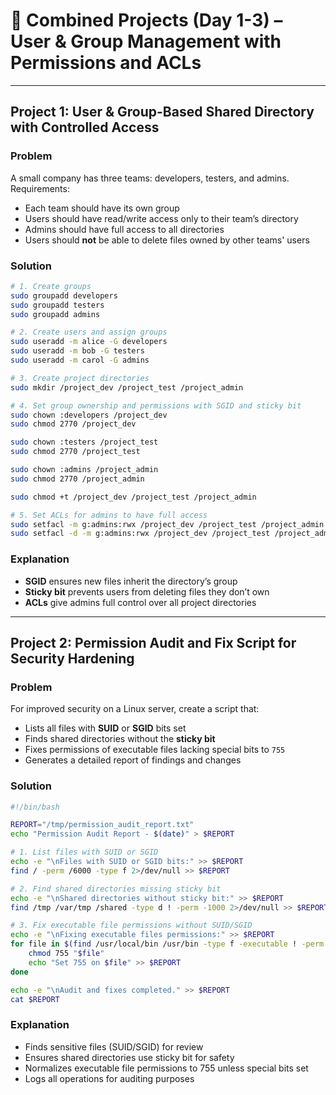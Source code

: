 
# 📂 Combined Projects (Day 1-3) – User & Group Management with Permissions and ACLs

---

## Project 1: User & Group-Based Shared Directory with Controlled Access

### Problem

A small company has three teams: developers, testers, and admins. Requirements:

* Each team should have its own group
* Users should have read/write access only to their team’s directory
* Admins should have full access to all directories
* Users should **not** be able to delete files owned by other teams' users

### Solution

```bash
# 1. Create groups
sudo groupadd developers
sudo groupadd testers
sudo groupadd admins

# 2. Create users and assign groups
sudo useradd -m alice -G developers
sudo useradd -m bob -G testers
sudo useradd -m carol -G admins

# 3. Create project directories
sudo mkdir /project_dev /project_test /project_admin

# 4. Set group ownership and permissions with SGID and sticky bit
sudo chown :developers /project_dev
sudo chmod 2770 /project_dev

sudo chown :testers /project_test
sudo chmod 2770 /project_test

sudo chown :admins /project_admin
sudo chmod 2770 /project_admin

sudo chmod +t /project_dev /project_test /project_admin

# 5. Set ACLs for admins to have full access
sudo setfacl -m g:admins:rwx /project_dev /project_test /project_admin
sudo setfacl -d -m g:admins:rwx /project_dev /project_test /project_admin
```

### Explanation

* **SGID** ensures new files inherit the directory’s group
* **Sticky bit** prevents users from deleting files they don’t own
* **ACLs** give admins full control over all project directories

---

## Project 2: Permission Audit and Fix Script for Security Hardening

### Problem

For improved security on a Linux server, create a script that:

* Lists all files with **SUID** or **SGID** bits set
* Finds shared directories without the **sticky bit**
* Fixes permissions of executable files lacking special bits to `755`
* Generates a detailed report of findings and changes

### Solution

```bash
#!/bin/bash

REPORT="/tmp/permission_audit_report.txt"
echo "Permission Audit Report - $(date)" > $REPORT

# 1. List files with SUID or SGID
echo -e "\nFiles with SUID or SGID bits:" >> $REPORT
find / -perm /6000 -type f 2>/dev/null >> $REPORT

# 2. Find shared directories missing sticky bit
echo -e "\nShared directories without sticky bit:" >> $REPORT
find /tmp /var/tmp /shared -type d ! -perm -1000 2>/dev/null >> $REPORT

# 3. Fix executable file permissions without SUID/SGID
echo -e "\nFixing executable files permissions:" >> $REPORT
for file in $(find /usr/local/bin /usr/bin -type f -executable ! -perm /6000 2>/dev/null); do
    chmod 755 "$file"
    echo "Set 755 on $file" >> $REPORT
done

echo -e "\nAudit and fixes completed." >> $REPORT
cat $REPORT
```

### Explanation

* Finds sensitive files (SUID/SGID) for review
* Ensures shared directories use sticky bit for safety
* Normalizes executable file permissions to 755 unless special bits set
* Logs all operations for auditing purposes

